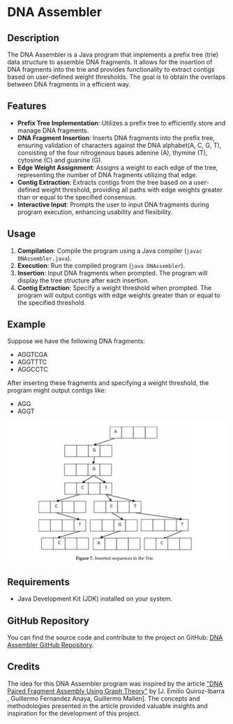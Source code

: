 # DNA Assembler

## Description
The DNA Assembler is a Java program that implements a prefix tree (trie) data structure to assemble DNA fragments. It allows for the insertion of DNA fragments into the trie and provides functionality to extract contigs based on user-defined weight thresholds. The goal is to obtain the overlaps between DNA fragments in a efficient way.

## Features
- **Prefix Tree Implementation**: Utilizes a prefix tree to efficiently store and manage DNA fragments.
- **DNA Fragment Insertion**: Inserts DNA fragments into the prefix tree, ensuring validation of characters against the DNA alphabet(A, C, G, T), consisting of the four nitrogenous bases adenine (A),
thymine (T), cytosine (C) and guanine (G).
- **Edge Weight Assignment**: Assigns a weight to each edge of the tree, representing the number of DNA fragments utilizing that edge.
- **Contig Extraction**: Extracts contigs from the tree based on a user-defined weight threshold, providing all paths with edge weights greater than or equal to the specified consensus.
- **Interactive Input**: Prompts the user to input DNA fragments during program execution, enhancing usability and flexibility.

## Usage
1. **Compilation**: Compile the program using a Java compiler (`javac DNAssembler.java`).
2. **Execution**: Run the compiled program (`java DNAssembler`).
3. **Insertion**: Input DNA fragments when prompted. The program will display the tree structure after each insertion.
4. **Contig Extraction**: Specify a weight threshold when prompted. The program will output contigs with edge weights greater than or equal to the specified threshold.

## Example
Suppose we have the following DNA fragments:
- AGGTCGA
- AGGTTTC
- AGGCCTC

After inserting these fragments and specifying a weight threshold, the program might output contigs like:
- AGG
- AGGT

![Insert sequences in the Trie](assets/trie-dna.jpg)


## Requirements
- Java Development Kit (JDK) installed on your system.

## GitHub Repository
You can find the source code and contribute to the project on GitHub: [DNA Assembler GitHub Repository](https://github.com/dimilidi/dna-assembler).

## Credits

The idea for this DNA Assembler program was inspired by the article ["DNA Paired Fragment Assembly Using Graph Theory"](https://www.researchgate.net/publication/315635432_DNA_Paired_Fragment_Assembly_Using_Graph_Theory) by [J. Emilio Quiroz-Ibarra
, Guillermo Fernandez Anaya,  Guillermo Mallen]. The concepts and methodologies presented in the article provided valuable insights and inspiration for the development of this project.


